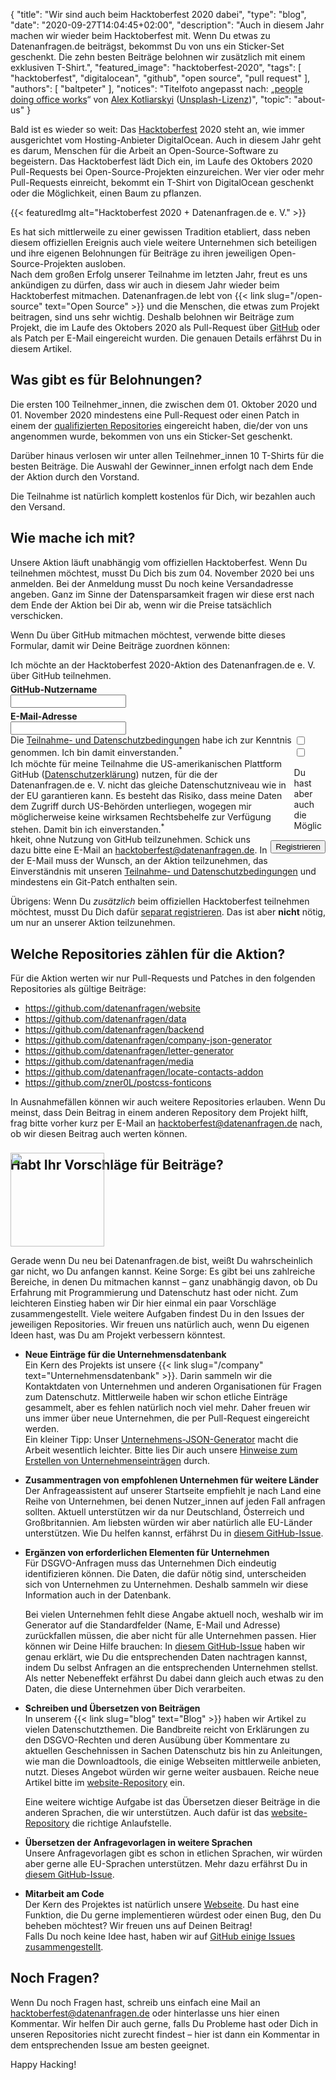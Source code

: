 {
    "title": "Wir sind auch beim Hacktoberfest 2020 dabei",
    "type": "blog",
    "date": "2020-09-27T14:04:45+02:00",
    "description": "Auch in diesem Jahr machen wir wieder beim Hacktoberfest mit. Wenn Du etwas zu Datenanfragen.de beiträgst, bekommst Du von uns ein Sticker-Set geschenkt. Die zehn besten Beiträge belohnen wir zusätzlich mit einem exklusiven T-Shirt.",
    "featured_image": "hacktoberfest-2020",
    "tags": [ "hacktoberfest", "digitalocean", "github", "open source", "pull request" ],
    "authors": [ "baltpeter" ],
    "notices": "Titelfoto angepasst nach: „[people doing office works](https://unsplash.com/photos/QBpZGqEMsKg)“ von [Alex Kotliarskyi](https://unsplash.com/@frantic) ([Unsplash-Lizenz](https://unsplash.com/license))",
    "topic": "about-us"
}

Bald ist es wieder so weit: Das [Hacktoberfest](https://hacktoberfest.digitalocean.com/) 2020 steht an, wie immer ausgerichtet vom Hosting-Anbieter DigitalOcean. Auch in diesem Jahr geht es darum, Menschen für die Arbeit an Open-Source-Software zu begeistern. Das Hacktoberfest lädt Dich ein, im Laufe des Oktobers 2020 Pull-Requests bei Open-Source-Projekten einzureichen. Wer vier oder mehr Pull-Requests einreicht, bekommt ein T-Shirt von DigitalOcean geschenkt oder die Möglichkeit, einen Baum zu pflanzen.

{{< featuredImg alt="Hacktoberfest 2020 + Datenanfragen.de e. V." >}}

Es hat sich mittlerweile zu einer gewissen Tradition etabliert, dass neben diesem offiziellen Ereignis auch viele weitere Unternehmen sich beteiligen und ihre eigenen Belohnungen für Beiträge zu ihren jeweiligen Open-Source-Projekten ausloben.  
Nach dem großen Erfolg unserer Teilnahme im letzten Jahr, freut es uns ankündigen zu dürfen, dass wir auch in diesem Jahr wieder beim Hacktoberfest mitmachen. Datenanfragen.de lebt von {{< link slug="/open-source" text="Open Source" >}} und die Menschen, die etwas zum Projekt beitragen, sind uns sehr wichtig. Deshalb belohnen wir Beiträge zum Projekt, die im Laufe des Oktobers 2020 als Pull-Request über [GitHub](https://github.com/) oder als Patch per E-Mail eingereicht wurden. Die genauen Details erfährst Du in diesem Artikel.

## Was gibt es für Belohnungen?

Die ersten 100 Teilnehmer_innen, die zwischen dem 01. Oktober 2020 und 01. November 2020 mindestens eine Pull-Request oder einen Patch in einem der [qualifizierten Repositories](#repos) eingereicht haben, die/der von uns angenommen wurde, bekommen von uns ein Sticker-Set geschenkt.

Darüber hinaus verlosen wir unter allen Teilnehmer_innen 10 T-Shirts für die besten Beiträge. Die Auswahl der Gewinner_innen erfolgt nach dem Ende der Aktion durch den Vorstand.

Die Teilnahme ist natürlich komplett kostenlos für Dich, wir bezahlen auch den Versand.

## Wie mache ich mit?

Unsere Aktion läuft unabhängig vom offiziellen Hacktoberfest. Wenn Du teilnehmen möchtest, musst Du Dich bis zum 04. November 2020 bei uns anmelden. Bei der Anmeldung musst Du noch keine Versandadresse angeben. Ganz im Sinne der Datensparsamkeit fragen wir diese erst nach dem Ende der Aktion bei Dir ab, wenn wir die Preise tatsächlich verschicken.

Wenn Du über GitHub mitmachen möchtest, verwende bitte dieses Formular, damit wir Deine Beiträge zuordnen können:

<div class="box form-group" style="max-width: 600px; margin: auto;">
<form action="https://backend.datenanfragen.de/hacktoberfest" method="POST">
Ich möchte an der Hacktoberfest 2020-Aktion des Datenanfragen.de e.&nbsp;V. über GitHub teilnehmen.
<div class="clearfix" style="margin-bottom: 5px;"></div>
<!-- Pattern adapted after: https://github.com/shinnn/github-username-regex/blob/0794566cc10e8c5a0e562823f8f8e99fa044e5f4/index.js#L1 -->
<label><div class="col40"><strong>GitHub-Nutzername</strong></div><div class="col60"><input type="text" pattern="^@?[a-zA-Z\d](?:[a-zA-Z\d]|-(?=[a-zA-Z\d])){0,38}$" name="github_user" class="form-element" required></label></div>
<div class="clearfix" style="margin-bottom: 5px;"></div>
<label><div class="col40"><strong>E-Mail-Adresse</strong></div><div class="col60"><input type="email" name="email" class="form-element" required></label></div>
<div class="clearfix"></div>
<div class="form-group"><input type="checkbox" id="accept_terms" name="accept_terms" class="form-element" required><label for="accept_terms"><div style="float: left; width: 90%;">Die <a href="https://static.dacdn.de/docs/bedingungen-hacktoberfest-2020.pdf">Teilnahme- und Datenschutzbedingungen</a> habe ich zur Kenntnis genommen. Ich bin damit einverstanden.<sup class="color-teal-700">*</sup></div></label></div>
<div class="form-group"><input type="checkbox" id="accept_us_transfers" name="accept_us_transfers" class="form-element" required><label for="accept_us_transfers"><div style="float: left; width: 90%;">Ich möchte für meine Teilnahme die US-amerikanischen Plattform GitHub (<a href="https://docs.github.com/en/free-pro-team@latest/github/site-policy/github-privacy-statement">Datenschutzerklärung</a>) nutzen, für die der Datenanfragen.de e.&nbsp;V. nicht das gleiche Datenschutzniveau wie in der EU garantieren kann. Es besteht das Risiko, dass meine Daten dem Zugriff durch US-Behörden unterliegen, wogegen mir möglicherweise keine wirksamen Rechtsbehelfe zur Verfügung stehen. Damit bin ich einverstanden.<sup class="color-teal-700">*</sup></div></label></div>
<input type="hidden" name="language" value="de">
<input type="hidden" name="year" value="2020">
<div style="float: right; margin-top: 10px;"><input class="button button-primary" type="submit" value="Registrieren"></label></div>
<div class="clearfix"></div>
</form>
</div>

Du hast aber auch die Möglichkeit, ohne Nutzung von GitHub teilzunehmen. Schick uns dazu bitte eine E-Mail an <hacktoberfest@datenanfragen.de>. In der E-Mail muss der Wunsch, an der Aktion teilzunehmen, das Einverständnis mit unseren [Teilnahme- und Datenschutzbedingungen](https://static.dacdn.de/docs/bedingungen-hacktoberfest-2020.pdf) und mindestens ein Git-Patch enthalten sein.

Übrigens: Wenn Du _zusätzlich_ beim offiziellen Hacktoberfest teilnehmen möchtest, musst Du Dich dafür [separat registrieren](https://hacktoberfest.digitalocean.com/). Das ist aber **nicht** nötig, um nur an unserer Aktion teilzunehmen.

<a id="repos"></a>

## Welche Repositories zählen für die Aktion?

Für die Aktion werten wir nur Pull-Requests und Patches in den folgenden Repositories als gültige Beiträge:

* <https://github.com/datenanfragen/website>
* <https://github.com/datenanfragen/data>
* <https://github.com/datenanfragen/backend>
* <https://github.com/datenanfragen/company-json-generator>
* <https://github.com/datenanfragen/letter-generator>
* <https://github.com/datenanfragen/media>
* <https://github.com/datenanfragen/locate-contacts-addon>
* <https://github.com/zner0L/postcss-fonticons>

In Ausnahmefällen können wir auch weitere Repositories erlauben. Wenn Du meinst, dass Dein Beitrag in einem anderen Repository dem Projekt hilft, frag bitte vorher kurz per E-Mail an <hacktoberfest@datenanfragen.de> nach, ob wir diesen Beitrag auch werten können.

## Habt Ihr Vorschläge für Beiträge?

<img class="offset-image offset-image-right" src="/card-icons/code.svg" style="height: 150px; margin-right: -100px; margin-top: -50px;" alt="">

Gerade wenn Du neu bei Datenanfragen.de bist, weißt Du wahrscheinlich gar nicht, wo Du anfangen kannst. Keine Sorge: Es gibt bei uns zahlreiche Bereiche, in denen Du mitmachen kannst – ganz unabhängig davon, ob Du Erfahrung mit Programmierung und Datenschutz hast oder nicht. Zum leichteren Einstieg haben wir Dir hier einmal ein paar Vorschläge zusammengestellt. Viele weitere Aufgaben findest Du in den Issues der jeweiligen Repositories. Wir freuen uns natürlich auch, wenn Du eigenen Ideen hast, was Du am Projekt verbessern könntest.

* **Neue Einträge für die Unternehmensdatenbank**  
  Ein Kern des Projekts ist unsere {{< link slug="/company" text="Unternehmensdatenbank" >}}. Darin sammeln wir die Kontaktdaten von Unternehmen und anderen Organisationen für Fragen zum Datenschutz. Mittlerweile haben wir schon etliche Einträge gesammelt, aber es fehlen natürlich noch viel mehr. Daher freuen wir uns immer über neue Unternehmen, die per Pull-Request eingereicht werden.  
  Ein kleiner Tipp: Unser [Unternehmens-JSON-Generator](https://company-json.netlify.com/) macht die Arbeit wesentlich leichter. Bitte lies Dir auch unsere [Hinweise zum Erstellen von Unternehmenseinträgen](https://github.com/datenanfragen/data#data-format-guidelines-and-resources-for-company-records) durch.

* **Zusammentragen von empfohlenen Unternehmen für weitere Länder**  
  Der Anfrageassistent auf unserer Startseite empfiehlt je nach Land eine Reihe von Unternehmen, bei denen Nutzer_innen auf jeden Fall anfragen sollten. Aktuell unterstützen wir da nur Deutschland, Österreich und Großbritannien. Am liebsten würden wir aber natürlich alle EU-Länder unterstützen. Wie Du helfen kannst, erfährst Du in [diesem GitHub-Issue](https://github.com/datenanfragen/data/issues/230).

* **Ergänzen von erforderlichen Elementen für Unternehmen**  
  Für DSGVO-Anfragen muss das Unternehmen Dich eindeutig identifizieren können. Die Daten, die dafür nötig sind, unterscheiden sich von Unternehmen zu Unternehmen. Deshalb sammeln wir diese Information auch in der Datenbank.

  Bei vielen Unternehmen fehlt diese Angabe aktuell noch, weshalb wir im Generator auf die Standardfelder (Name, E-Mail und Adresse) zurückfallen müssen, die aber nicht für alle Unternehmen passen. Hier können wir Deine Hilfe brauchen: In [diesem GitHub-Issue](https://github.com/datenanfragen/data/issues/720) haben wir genau erklärt, wie Du die entsprechenden Daten nachtragen kannst, indem Du selbst Anfragen an die entsprechenden Unternehmen stellst. Als netter Nebeneffekt erfährst Du dabei dann gleich auch etwas zu den Daten, die diese Unternehmen über Dich verarbeiten.

* **Schreiben und Übersetzen von Beiträgen**  
  In unserem {{< link slug="blog" text="Blog" >}} haben wir Artikel zu vielen Datenschutzthemen. Die Bandbreite reicht von Erklärungen zu den DSGVO-Rechten und deren Ausübung über Kommentare zu aktuellen Geschehnissen in Sachen Datenschutz bis hin zu Anleitungen, wie man die Downloadtools, die einige Webseiten mittlerweile anbieten, nutzt. Dieses Angebot würden wir gerne weiter ausbauen. Reiche neue Artikel bitte im [website-Repository](https://github.com/datenanfragen/website) ein.

  Eine weitere wichtige Aufgabe ist das Übersetzen dieser Beiträge in die anderen Sprachen, die wir unterstützen. Auch dafür ist das [website-Repository](https://github.com/datenanfragen/website) die richtige Anlaufstelle.

* **Übersetzen der Anfragevorlagen in weitere Sprachen**  
  Unsere Anfragevorlagen gibt es schon in etlichen Sprachen, wir würden aber gerne alle EU-Sprachen unterstützen. Mehr dazu erfährst Du in [diesem GitHub-Issue](https://github.com/datenanfragen/data/issues/229).

* **Mitarbeit am Code**  
  Der Kern des Projektes ist natürlich unsere [Webseite](https://github.com/datenanfragen/website). Du hast eine Funktion, die Du gerne implementieren würdest oder einen Bug, den Du beheben möchtest? Wir freuen uns auf Deinen Beitrag!  
  Falls Du noch keine Idee hast, haben wir auf [GitHub einige Issues zusammengestellt](https://github.com/datenanfragen/website/issues).

## Noch Fragen?

Wenn Du noch Fragen hast, schreib uns einfach eine Mail an <hacktoberfest@datenanfragen.de> oder hinterlasse uns hier einen Kommentar. Wir helfen Dir auch gerne, falls Du Probleme hast oder Dich in unseren Repositories nicht zurecht findest – hier ist dann ein Kommentar in dem entsprechenden Issue am besten geeignet.

Happy Hacking!

<script>
window.addEventListener('load', function() {
  if (PARAMETERS.error) {
    if (PARAMETERS.error === 'validation') alert('Die Anmeldedaten, die Du angegeben hast, waren leider nicht korrekt. Bitte versuche es erneut.');
    else if (PARAMETERS.error === 'server') alert('Bei der Registrierung ist leider ein Fehler auf unserer Seite aufgetreten. Bitte versuche es später erneut oder wende Dich über hacktoberfest@datenanfragen.de an uns.');
    else if (PARAMETERS.error === 'duplicate') alert('Diese GitHub-Nutzer_in oder diese E-Mail-Adresse ist bereits registriert. Das warst nicht Du? Bitte wende Dich über hacktoberfest@datenanfragen.de an uns.');
    else if (PARAMETERS.error === 'expired') alert('Die Anmeldefrist ist leider schon abgelaufen.');
  }
  else if (PARAMETERS.success === '1') alert('Deine Registrierung wurde erfolgreich bearbeitet. Du solltest gleich eine Bestätigung per E-Mail erhalten.');
});
</script>
